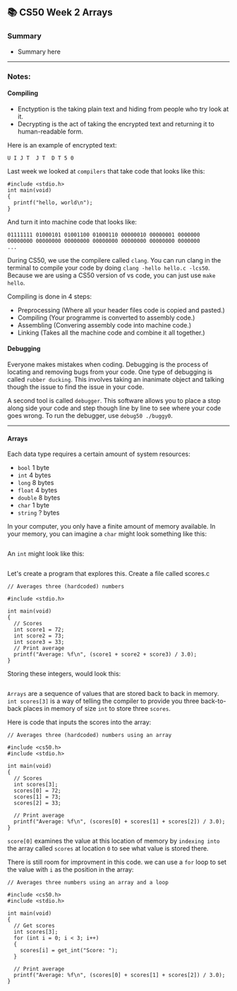 ## 📚 CS50 Week 2 Arrays 

### Summary
- Summary here

---

### Notes:

#### Compiling
- Enctyption is the taking plain text and hiding from people who try look at it.
- Decrypting is the act of taking the encrypted text and returning it to human-readable form.

Here is an example of encrypted text:
```
U I J T  J T  D T 5 0
```

Last week we looked at `compilers` that take code that looks like this:
```
#include <stdio.h>
int main(void)
{
  printf("hello, world\n");
}
```
And turn it into machine code that looks like:
```
01111111 01000101 01001100 01000110 00000010 00000001 0000000
00000000 00000000 00000000 00000000 00000000 00000000 0000000
...
```
During CS50, we use the compilere called `clang`. You can run clang in the terminal to compile your code by doing `clang -hello hello.c -lcs50`. Because we are using a CS50 version of vs code, you can just use `make hello`.

Compiling is done in 4 steps:
- Preprocessing (Where all your header files code is copied and pasted.)
- Compiling (Your programme is converted to assembly code.)
- Assembling (Convering assembly code into machine code.)
- Linking (Takes all the machine code and combine it all together.)

#### Debugging
Everyone makes mistakes when coding. Debugging is the process of locating and removing bugs from your code. One type of debugging is called `rubber ducking`. This involves taking an inanimate object and talking though the issue to find the issue in your code.

A second tool is called `debugger`. This software allows you to place a stop along side your code and step though line by line to see where your code goes wrong. To run the debugger, use `debug50 ./buggy0`.

-----

#### Arrays
Each data type requires a certain amount of system resources:
- `bool` 1 byte
- `int` 4 bytes
- `long` 8 bytes
- `float` 4 bytes
- `double` 8 bytes
- `char` 1 byte
- `string` ? bytes

In your computer, you only have a finite amount of memory available. In your memory, you can imagine a `char` might look something like this:

<img>

An `int` might look like this:

<img>

Let's create a program that explores this. Create a file called scores.c
```
// Averages three (hardcoded) numbers

#include <stdio.h>

int main(void)
{
  // Scores
  int score1 = 72;
  int score2 = 73;
  int score3 = 33;
  // Print average
  printf("Average: %f\n", (score1 + score2 + score3) / 3.0);
}
```
Storing these integers, would look this:

<img>

`Arrays` are a sequence of values that are stored back to back in memory. `int scores[3]` is a way of telling the compiler to provide you three back-to-back places in memory of size `int` to store three `scores`.

Here is code that inputs the scores into the array:
```
// Averages three (hardcoded) numbers using an array

#include <cs50.h>
#include <stdio.h>

int main(void)
{
  // Scores
  int scores[3];
  scores[0] = 72;
  scores[1] = 73;
  scores[2] = 33;

  // Print average
  printf("Average: %f\n", (scores[0] + scores[1] + scores[2]) / 3.0);
}
```
`score[0]` examines the value at this location of memory by `indexing into` the array called `scores` at location `0` to see what value is stored there.

There is still room for improvment in this code. we can use a `for` loop to set the value with `i` as the position in the array:
```
// Averages three numbers using an array and a loop

#include <cs50.h>
#include <stdio.h>

int main(void)
{
  // Get scores
  int scores[3];
  for (int i = 0; i < 3; i++)
  {
    scores[i] = get_int("Score: ");
  }

  // Print average
  printf("Average: %f\n", (scores[0] + scores[1] + scores[2]) / 3.0);
}
```









